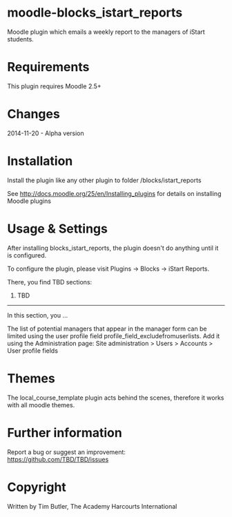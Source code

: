 moodle-blocks_istart_reports
============================
Moodle plugin which emails a weekly report to the managers of iStart students.


Requirements
============
This plugin requires Moodle 2.5+


Changes
=======
2014-11-20 - Alpha version


Installation
============
Install the plugin like any other plugin to folder
/blocks/istart_reports

See http://docs.moodle.org/25/en/Installing_plugins for details on installing Moodle plugins


Usage & Settings
================
After installing blocks_istart_reports, the plugin doesn't do anything until it is configured.

To configure the plugin, please visit Plugins -> Blocks -> iStart Reports.

There, you find TBD sections:

1. TBD
--------------------------
In this section, you ...

The list of potential managers that appear in the manager form can be limited
using the user profile field profile_field_excludefromuserlists. Add it using the
Administration page: Site administration > Users > Accounts > User profile fields


Themes
======
The local_course_template plugin acts behind the scenes, therefore it works with all moodle themes.

Further information
===================
Report a bug or suggest an improvement: https://github.com/TBD/TBD/issues


Copyright
=========
Written by Tim Butler, The Academy Harcourts International